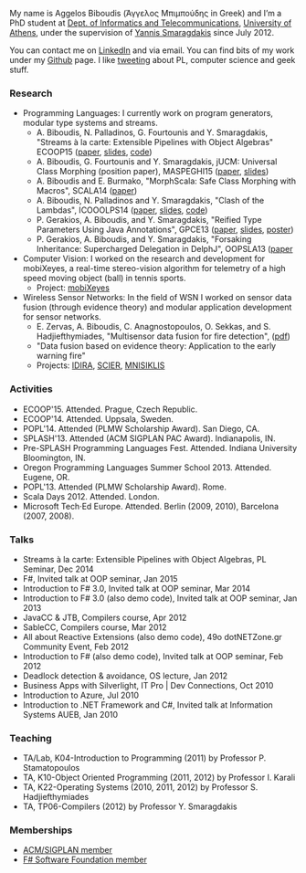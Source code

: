 
My name is Aggelos Biboudis (Άγγελος Μπιμπούδης in Greek) and I’m a PhD student
at [Dept. of Informatics and Telecommunications](http://www.di.uoa.gr/), [University of Athens](http://www.uoa.gr/), under the
supervision of [Yannis Smaragdakis](http://www.di.uoa.gr/~smaragd/) since July 2012.

You can contact me on [LinkedIn](https://www.linkedin.com/in/biboudis) and via
email. You can find bits of my work under my
[Github](https://github.com/biboudis) page. I like [tweeting](https://twitter.com/biboudis) about PL, computer
science and geek stuff.

### Research

- Programming Languages: I currently work on program generators, modular type systems and streams.
  - A. Biboudis, N. Palladinos, G. Fourtounis and Y. Smaragdakis, "Streams à la carte: Extensible Pipelines with Object Algebras" ECOOP15 ([paper](http://cgi.di.uoa.gr/~biboudis/streamalg.pdf), [slides](https://speakerdeck.com/biboudis/streams-a-la-carte), [code](http://biboudis.github.io/streamalg/))
  - A. Biboudis, G. Fourtounis and Y. Smaragdakis, jUCM: Universal Class Morphing (position paper), MASPEGHI15 ([paper](http://arxiv.org/abs/1506.05270), [slides](https://speakerdeck.com/biboudis/jucm-universal-class-morphing))
  - A. Biboudis and E. Burmako, "MorphScala: Safe Class Morphing with Macros", SCALA14 ([paper](http://cgi.di.uoa.gr/~biboudis/morphscala.pdf))
  - A. Biboudis, N. Palladinos and Y. Smaragdakis, "Clash of the Lambdas", ICOOOLPS14 ([paper](http://arxiv.org/abs/1406.6631), [slides](https://speakerdeck.com/biboudis/clash-of-the-lambdas), [code](http://biboudis.github.io/clashofthelambdas/))
  - P. Gerakios, A. Biboudis, and Y. Smaragdakis, "Reified Type Parameters Using Java Annotations", GPCE13 ([paper](http://cgi.di.uoa.gr/~biboudis/reified-annot-gpce13.pdf), [slides](https://speakerdeck.com/biboudis/reified-type-parameters-using-java-annotations), [poster](http://cgi.di.uoa.gr/~biboudis/reified-annot-gpce13-poster.pdf))
  - P. Gerakios, A. Biboudis, and Y. Smaragdakis, "Forsaking Inheritance: Supercharged Delegation in DelphJ", OOPSLA13 ([paper](http://cgi.di.uoa.gr/~biboudis/forsaking-inheritance-oopsla13.pdf)
- Computer Vision: I worked on the research and development for mobiXeyes, a real-time stereo-vision algorithm for telemetry of a high speed moving object (ball) in tennis sports.
  - Project: [mobiXeyes](http://www.mobics.gr/projects/mobiXeyes)
- Wireless Sensor Networks: In the field of WSN I worked on sensor data fusion (through evidence theory) and modular application development for sensor networks.
  - E. Zervas, A. Biboudis, C. Anagnostopoulos, O. Sekkas, and S. Hadjiefthymiades, "Multisensor data fusion for fire detection", ([pdf](http://dx.doi.org/10.1016/j.inffus.2009.12.006))
  - "Data fusion based on evidence theory: Application to the early warning fire"
  - Projects: [IDIRA](http://www.idira.eu/), [SCIER](http://www.scier.eu/), [MNISIKLIS](http://speech.di.uoa.gr/mnisiklis/)

### Activities

- ECOOP'15. Attended. Prague, Czech Republic.
- ECOOP'14. Attended. Uppsala, Sweden.
- POPL'14. Attended (PLMW Scholarship Award). San Diego, CA.
- SPLASH'13. Attended (ACM SIGPLAN PAC Award). Indianapolis, IN.
- Pre-SPLASH Programming Languages Fest. Attended. Indiana University Bloomington, IN.
- Oregon Programming Languages Summer School 2013. Attended. Eugene, OR.
- POPL'13. Attended (PLMW Scholarship Award). Rome.
- Scala Days 2012. Attended. London.
- Microsoft Tech·Ed Europe. Attended. Berlin (2009, 2010), Barcelona (2007, 2008).

### Talks

- Streams à la carte: Extensible Pipelines with Object Algebras, PL Seminar, Dec 2014
- F#, Invited talk at OOP seminar, Jan 2015
- Introduction to F# 3.0, Invited talk at OOP seminar, Mar 2014
- Introduction to F# 3.0 (also demo code), Invited talk at OOP seminar, Jan 2013
- JavaCC & JTB, Compilers course, Apr 2012
- SableCC, Compilers course, Mar 2012
- All about Reactive Extensions (also demo code), 49ο dotNETZone.gr Community Event, Feb 2012
- Introduction to F# (also demo code), Invited talk at OOP seminar, Feb 2012
- Deadlock detection & avoidance, OS lecture, Jan 2012
- Business Apps with Silverlight, IT Pro | Dev Connections, Oct 2010
- Introduction to Azure, Jul 2010
- Introduction to .NET Framework and C#, Invited talk at Information Systems AUEB, Jan 2010

### Teaching
- TA/Lab, K04-Introduction to Programming (2011) by Professor P. Stamatopoulos
- TA, K10-Object Oriented Programming (2011, 2012) by Professor I. Karali
- TA, K22-Operating Systems (2010, 2011, 2012) by Professor S. Hadjiefthymiades
- TA, TP06-Compilers (2012) by Professor Y. Smaragdakis

### Memberships
- [ACM/SIGPLAN member](http://campus.acm.org/public/vcard/vcard.cfm?handle=biboudis)
- [F# Software Foundation member](http://fsharp.org/)
